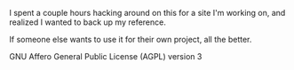 I spent a couple hours hacking around on this for a site I'm working on, and realized I wanted to back up my reference. 

If someone else wants to use it for their own project, all the better.

GNU Affero General Public License (AGPL) version 3
